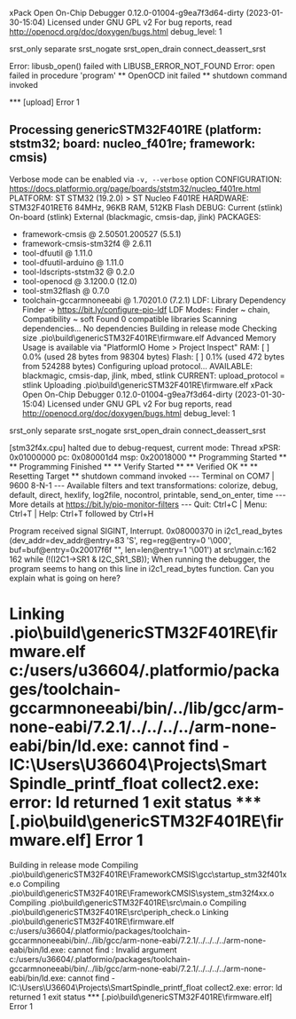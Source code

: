 xPack Open On-Chip Debugger 0.12.0-01004-g9ea7f3d64-dirty (2023-01-30-15:04)
Licensed under GNU GPL v2
For bug reports, read
        http://openocd.org/doc/doxygen/bugs.html
debug_level: 1

srst_only separate srst_nogate srst_open_drain connect_deassert_srst

Error: libusb_open() failed with LIBUSB_ERROR_NOT_FOUND
Error: open failed
in procedure 'program'
** OpenOCD init failed **
shutdown command invoked

*** [upload] Error 1

Processing genericSTM32F401RE (platform: ststm32; board: nucleo_f401re; framework: cmsis)
----------------------------------------------------------------------------------------------------------------------------------------------------------------------------------------------------------------------
Verbose mode can be enabled via `-v, --verbose` option
CONFIGURATION: https://docs.platformio.org/page/boards/ststm32/nucleo_f401re.html
PLATFORM: ST STM32 (19.2.0) > ST Nucleo F401RE
HARDWARE: STM32F401RET6 84MHz, 96KB RAM, 512KB Flash
DEBUG: Current (stlink) On-board (stlink) External (blackmagic, cmsis-dap, jlink)
PACKAGES: 
 - framework-cmsis @ 2.50501.200527 (5.5.1) 
 - framework-cmsis-stm32f4 @ 2.6.11 
 - tool-dfuutil @ 1.11.0 
 - tool-dfuutil-arduino @ 1.11.0 
 - tool-ldscripts-ststm32 @ 0.2.0 
 - tool-openocd @ 3.1200.0 (12.0) 
 - tool-stm32flash @ 0.7.0
 - toolchain-gccarmnoneeabi @ 1.70201.0 (7.2.1)
LDF: Library Dependency Finder -> https://bit.ly/configure-pio-ldf
LDF Modes: Finder ~ chain, Compatibility ~ soft
Found 0 compatible libraries
Scanning dependencies...
No dependencies
Building in release mode
Checking size .pio\build\genericSTM32F401RE\firmware.elf
Advanced Memory Usage is available via "PlatformIO Home > Project Inspect"
RAM:   [          ]   0.0% (used 28 bytes from 98304 bytes)
Flash: [          ]   0.1% (used 472 bytes from 524288 bytes)
Configuring upload protocol...
AVAILABLE: blackmagic, cmsis-dap, jlink, mbed, stlink
CURRENT: upload_protocol = stlink
Uploading .pio\build\genericSTM32F401RE\firmware.elf
xPack Open On-Chip Debugger 0.12.0-01004-g9ea7f3d64-dirty (2023-01-30-15:04)
Licensed under GNU GPL v2
For bug reports, read
        http://openocd.org/doc/doxygen/bugs.html
debug_level: 1

srst_only separate srst_nogate srst_open_drain connect_deassert_srst

[stm32f4x.cpu] halted due to debug-request, current mode: Thread 
xPSR: 0x01000000 pc: 0x080001d4 msp: 0x20018000
** Programming Started **
** Programming Finished **
** Verify Started **
** Verified OK **
** Resetting Target **
shutdown command invoked
--- Terminal on COM7 | 9600 8-N-1
--- Available filters and text transformations: colorize, debug, default, direct, hexlify, log2file, nocontrol, printable, send_on_enter, time
--- More details at https://bit.ly/pio-monitor-filters
--- Quit: Ctrl+C | Menu: Ctrl+T | Help: Ctrl+T followed by Ctrl+H


Program
 received signal SIGINT, Interrupt.
0x08000370 in i2c1_read_bytes (dev_addr=dev_addr@entry=83 'S', reg=reg@entry=0 '\000', buf=buf@entry=0x20017f6f "", len=len@entry=1 '\001') at src\main.c:162
162	    while (!(I2C1->SR1 & I2C_SR1_SB));
When running the debugger, the program seems to hang on this line in i2c1_read_bytes function. Can you explain what is going on here? 

Linking .pio\build\genericSTM32F401RE\firmware.elf
c:/users/u36604/.platformio/packages/toolchain-gccarmnoneeabi/bin/../lib/gcc/arm-none-eabi/7.2.1/../../../../arm-none-eabi/bin/ld.exe: cannot find -lC:\Users\U36604\Projects\Smart Spindle\_printf_float
collect2.exe: error: ld returned 1 exit status
*** [.pio\build\genericSTM32F401RE\firmware.elf] Error 1
===============================================================

Building in release mode
Compiling .pio\build\genericSTM32F401RE\FrameworkCMSIS\gcc\startup_stm32f401xe.o
Compiling .pio\build\genericSTM32F401RE\FrameworkCMSIS\system_stm32f4xx.o
Compiling .pio\build\genericSTM32F401RE\src\main.o
Compiling .pio\build\genericSTM32F401RE\src\periph_check.o
Linking .pio\build\genericSTM32F401RE\firmware.elf
c:/users/u36604/.platformio/packages/toolchain-gccarmnoneeabi/bin/../lib/gcc/arm-none-eabi/7.2.1/../../../../arm-none-eabi/bin/ld.exe: cannot find : Invalid argument
c:/users/u36604/.platformio/packages/toolchain-gccarmnoneeabi/bin/../lib/gcc/arm-none-eabi/7.2.1/../../../../arm-none-eabi/bin/ld.exe: cannot find -lC:\Users\U36604\Projects\SmartSpindle\_printf_float
collect2.exe: error: ld returned 1 exit status
*** [.pio\build\genericSTM32F401RE\firmware.elf] Error 1